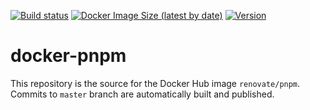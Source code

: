[![Build status](https://github.com/renovatebot/docker-pnpm/workflows/build/badge.svg)](https://github.com/renovatebot/docker-pnpm/actions?query=workflow%3Abuild)
[![Docker Image Size (latest by date)](https://img.shields.io/docker/image-size/renovate/pnpm?sort=date)](https://hub.docker.com/r/renovate/pnpm)
[![Version](https://img.shields.io/docker/v/renovate/pnpm/latest)](https://hub.docker.com/r/renovate/pnpm)

# docker-pnpm

This repository is the source for the Docker Hub image `renovate/pnpm`. Commits to `master` branch are automatically built and published.
